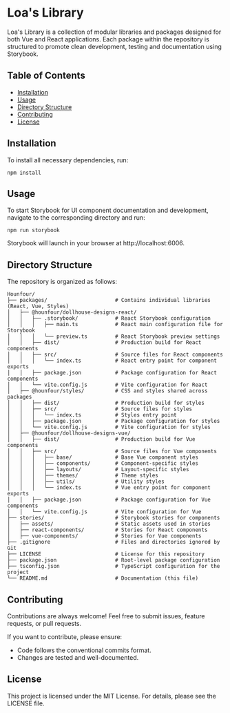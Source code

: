# Loa's Library
Loa's Library is a collection of modular libraries and packages designed for both Vue and React applications. Each package within the repository is structured to promote clean development, testing and documentation using Storybook.

## Table of Contents
- [Installation](#installation)
- [Usage](#usage)
- [Directory Structure](#directory-structure)
- [Contributing](#contributing)
- [License](#license)
  
## Installation
To install all necessary dependencies, run:
```
npm install
```

## Usage
To start Storybook for UI component documentation and development, navigate to the corresponding directory and run:
```
npm run storybook
```
Storybook will launch in your browser at http://localhost:6006.

## Directory Structure
The repository is organized as follows:
```
Hounfour/
├── packages/                      # Contains individual libraries (React, Vue, Styles)
│   ├── @hounfour/dollhouse-designs-react/
│   │   ├── .storybook/            # React Storybook configuration
│   │   │   ├── main.ts            # React main configuration file for Storybook
│   │   │   └── preview.ts         # React Storybook preview settings
│   │   ├── dist/                  # Production build for React components
│   │   ├── src/                   # Source files for React components
│   │   │   └── index.ts           # React entry point for component exports
│   │   ├── package.json           # Package configuration for React components
│   │   └── vite.config.js         # Vite configuration for React
│   ├── @hounfour/styles/          # CSS and styles shared across packages
│   │   ├── dist/                  # Production build for styles
│   │   ├── src/                   # Source files for styles
│   │   │   └── index.ts           # Styles entry point
│   │   ├── package.json           # Package configuration for styles
│   │   └── vite.config.js         # Vite configuration for styles
│   ├── @hounfour/dollhouse-designs-vue/
│   │   ├── dist/                  # Production build for Vue components
│   │   ├── src/                   # Source files for Vue components
│   │   │   ├── base/              # Base Vue component styles
│   │   │   ├── components/        # Component-specific styles
│   │   │   ├── layouts/           # Layout-specific styles
│   │   │   ├── themes/            # Theme styles
│   │   │   ├── utils/             # Utility styles
│   │   │   └── index.ts           # Vue entry point for component exports
│   │   ├── package.json           # Package configuration for Vue components
│   │   └── vite.config.js         # Vite configuration for Vue
├── stories/                       # Storybook stories for components
│   ├── assets/                    # Static assets used in stories
│   ├── react-components/          # Stories for React components
│   ├── vue-components/            # Stories for Vue components
├── .gitignore                     # Files and directories ignored by Git
├── LICENSE                        # License for this repository
├── package.json                   # Root-level package configuration
├── tsconfig.json                  # TypeScript configuration for the project
└── README.md                      # Documentation (this file)
```

## Contributing
Contributions are always welcome! Feel free to submit issues, feature requests, or pull requests.

If you want to contribute, please ensure:
 - Code follows the conventional commits format.
 - Changes are tested and well-documented.

## License
This project is licensed under the MIT License. For details, please see the LICENSE file.
